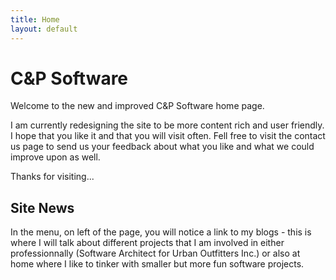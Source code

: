 ```yaml
---
title: Home
layout: default
---
```


# C&P Software

Welcome to the new and improved C&P Software home page. 

I am currently redesigning the site to be more content rich and user friendly.  I hope that you like it and that you will visit often.  Fell free to visit the contact us page to send us your feedback about what you like and what we could improve upon as well. 

Thanks for visiting...

## Site News

In the menu, on left of the page, you will notice a link to my blogs - this is where I will talk about different projects that I am involved in either professionnally (Software Architect for Urban Outfitters Inc.) or also at home where I like to tinker with smaller but more fun software projects.
